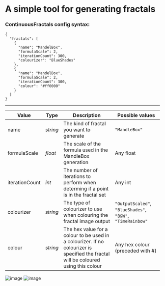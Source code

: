 # A simple tool for generating fractals

### ContinuousFractals config syntax:
```
{
  "fractals": [
    {
      "name": "MandelBox",
      "formulaScale": 2,
      "iterationCount": 300,
      "colourizer": "BlueShades"
    },
    {
      "name": "MandelBox",
      "formulaScale": 2,
      "iterationCount": 300,
      "colour": "#ff0000"
    }
  ]
}
```
---
| Value | Type | Description | Possible values |
| ------------- | --- |-------------| -----|
| name      | _string_ | The kind of fractal you want to generate | `"MandleBox"` |
| formulaScale      | _float_ | The scale of the formula used in the MandleBox generation | Any float |
| iterationCount | _int_ | The number of iterations to perform when determing if a point is in the fractal set | Any int |
| colourizer | _string_ | The type of colourizer to use when colouring the fractal image output | `"OutputScaled"`, `"BlueShades"`, `"B&W"`, `"TimeRainbow"` |
| colour | _string_ | The hex value for a colour to be used in a colourizer. If no colourizer is specified the fractal will be coloured using this colour | Any hex colour (preceded with #) |

![image](https://github.com/user-attachments/assets/ca67d146-c3a4-4c07-969c-ec4c2103fbb0)
![image](https://github.com/user-attachments/assets/d01399f9-d34e-42d0-892b-b4ba93719c1e)

